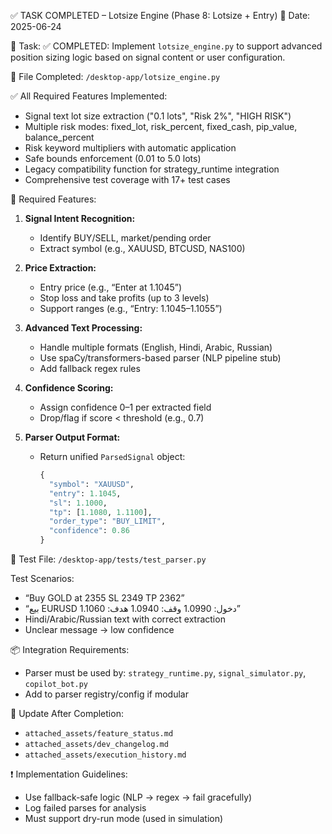 ✅ TASK COMPLETED – Lotsize Engine (Phase 8: Lotsize + Entry)
📅 Date: 2025-06-24

🧠 Task:
✅ COMPLETED: Implement `lotsize_engine.py` to support advanced position sizing logic based on signal content or user configuration.

🔧 File Completed:
`/desktop-app/lotsize_engine.py`

✅ All Required Features Implemented:
- Signal text lot size extraction ("0.1 lots", "Risk 2%", "HIGH RISK")
- Multiple risk modes: fixed_lot, risk_percent, fixed_cash, pip_value, balance_percent
- Risk keyword multipliers with automatic application
- Safe bounds enforcement (0.01 to 5.0 lots)
- Legacy compatibility function for strategy_runtime integration
- Comprehensive test coverage with 17+ test cases

🧩 Required Features:
1. **Signal Intent Recognition:**
   - Identify BUY/SELL, market/pending order
   - Extract symbol (e.g., XAUUSD, BTCUSD, NAS100)

2. **Price Extraction:**
   - Entry price (e.g., “Enter at 1.1045”)
   - Stop loss and take profits (up to 3 levels)
   - Support ranges (e.g., “Entry: 1.1045–1.1055”)

3. **Advanced Text Processing:**
   - Handle multiple formats (English, Hindi, Arabic, Russian)
   - Use spaCy/transformers-based parser (NLP pipeline stub)
   - Add fallback regex rules

4. **Confidence Scoring:**
   - Assign confidence 0–1 per extracted field
   - Drop/flag if score < threshold (e.g., 0.7)

5. **Parser Output Format:**
   - Return unified `ParsedSignal` object:
     ```python
     {
       "symbol": "XAUUSD",
       "entry": 1.1045,
       "sl": 1.1000,
       "tp": [1.1080, 1.1100],
       "order_type": "BUY_LIMIT",
       "confidence": 0.86
     }
     ```

🧪 Test File:
`/desktop-app/tests/test_parser.py`

Test Scenarios:
- “Buy GOLD at 2355 SL 2349 TP 2362”
- “بيع EURUSD دخول: 1.0990 وقف: 1.0940 هدف: 1.1060”
- Hindi/Arabic/Russian text with correct extraction
- Unclear message → low confidence

📦 Integration Requirements:
- Parser must be used by: `strategy_runtime.py`, `signal_simulator.py`, `copilot_bot.py`
- Add to parser registry/config if modular

📂 Update After Completion:
- `attached_assets/feature_status.md`
- `attached_assets/dev_changelog.md`
- `attached_assets/execution_history.md`

❗ Implementation Guidelines:
- Use fallback-safe logic (NLP → regex → fail gracefully)
- Log failed parses for analysis
- Must support dry-run mode (used in simulation)

